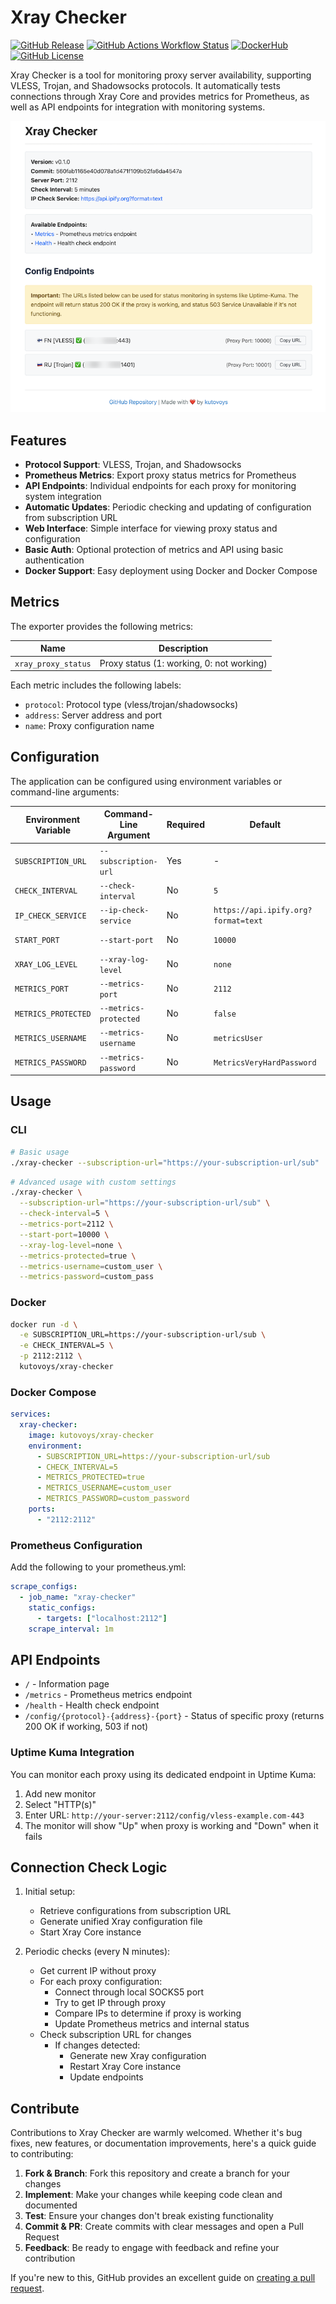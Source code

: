 # Xray Checker

[![GitHub Release](https://img.shields.io/github/v/release/kutovoys/xray-checker?style=flat&color=blue)](https://github.com/kutovoys/xray-checker/releases/latest)
[![GitHub Actions Workflow Status](https://img.shields.io/github/actions/workflow/status/kutovoys/xray-checker/build-publish.yml)](https://github.com/kutovoys/xray-checker/actions/workflows/build-publish.yml)
[![DockerHub](https://img.shields.io/badge/DockerHub-kutovoys%2Fxray--checker-blue)](https://hub.docker.com/r/kutovoys/xray-checker/)
[![GitHub License](https://img.shields.io/github/license/kutovoys/xray-checker?color=greeen)](https://github.com/kutovoys/xray-checker/blob/main/LICENSE)

Xray Checker is a tool for monitoring proxy server availability, supporting VLESS, Trojan, and Shadowsocks protocols. It automatically tests connections through Xray Core and provides metrics for Prometheus, as well as API endpoints for integration with monitoring systems.

<div align="center">
  <img src="images/xray-checker.png" alt="Dashboard Screenshot">
</div>

## Features

- **Protocol Support**: VLESS, Trojan, and Shadowsocks
- **Prometheus Metrics**: Export proxy status metrics for Prometheus
- **API Endpoints**: Individual endpoints for each proxy for monitoring system integration
- **Automatic Updates**: Periodic checking and updating of configuration from subscription URL
- **Web Interface**: Simple interface for viewing proxy status and configuration
- **Basic Auth**: Optional protection of metrics and API using basic authentication
- **Docker Support**: Easy deployment using Docker and Docker Compose

## Metrics

The exporter provides the following metrics:

| Name                | Description                               |
| ------------------- | ----------------------------------------- |
| `xray_proxy_status` | Proxy status (1: working, 0: not working) |

Each metric includes the following labels:

- `protocol`: Protocol type (vless/trojan/shadowsocks)
- `address`: Server address and port
- `name`: Proxy configuration name

## Configuration

The application can be configured using environment variables or command-line arguments:

| Environment Variable | Command-Line Argument | Required | Default                             | Description                                        |
| -------------------- | --------------------- | -------- | ----------------------------------- | -------------------------------------------------- |
| `SUBSCRIPTION_URL`   | `--subscription-url`  | Yes      | -                                   | Subscription URL for obtaining configurations      |
| `CHECK_INTERVAL`     | `--check-interval`    | No       | `5`                                 | Check interval in minutes                          |
| `IP_CHECK_SERVICE`   | `--ip-check-service`  | No       | `https://api.ipify.org?format=text` | Service for IP checking                            |
| `START_PORT`         | `--start-port`        | No       | `10000`                             | Starting port for proxy configurations             |
| `XRAY_LOG_LEVEL`     | `--xray-log-level`    | No       | `none`                              | Xray logging level (debug/info/warning/error/none) |
| `METRICS_PORT`       | `--metrics-port`      | No       | `2112`                              | Port for metrics                                   |
| `METRICS_PROTECTED`  | `--metrics-protected` | No       | `false`                             | Protect metrics with Basic Auth                    |
| `METRICS_USERNAME`   | `--metrics-username`  | No       | `metricsUser`                       | Username for Basic Auth                            |
| `METRICS_PASSWORD`   | `--metrics-password`  | No       | `MetricsVeryHardPassword`           | Password for Basic Auth                            |

## Usage

### CLI

```bash
# Basic usage
./xray-checker --subscription-url="https://your-subscription-url/sub"
```

```bash
# Advanced usage with custom settings
./xray-checker \
  --subscription-url="https://your-subscription-url/sub" \
  --check-interval=5 \
  --metrics-port=2112 \
  --start-port=10000 \
  --xray-log-level=none \
  --metrics-protected=true \
  --metrics-username=custom_user \
  --metrics-password=custom_pass
```

### Docker

```bash
docker run -d \
  -e SUBSCRIPTION_URL=https://your-subscription-url/sub \
  -e CHECK_INTERVAL=5 \
  -p 2112:2112 \
  kutovoys/xray-checker
```

### Docker Compose

```yaml
services:
  xray-checker:
    image: kutovoys/xray-checker
    environment:
      - SUBSCRIPTION_URL=https://your-subscription-url/sub
      - CHECK_INTERVAL=5
      - METRICS_PROTECTED=true
      - METRICS_USERNAME=custom_user
      - METRICS_PASSWORD=custom_password
    ports:
      - "2112:2112"
```

### Prometheus Configuration

Add the following to your prometheus.yml:

```yaml
scrape_configs:
  - job_name: "xray-checker"
    static_configs:
      - targets: ["localhost:2112"]
    scrape_interval: 1m
```

## API Endpoints

- `/` - Information page
- `/metrics` - Prometheus metrics endpoint
- `/health` - Health check endpoint
- `/config/{protocol}-{address}-{port}` - Status of specific proxy (returns 200 OK if working, 503 if not)

### Uptime Kuma Integration

You can monitor each proxy using its dedicated endpoint in Uptime Kuma:

1. Add new monitor
2. Select "HTTP(s)"
3. Enter URL: `http://your-server:2112/config/vless-example.com-443`
4. The monitor will show "Up" when proxy is working and "Down" when it fails

## Connection Check Logic

1. Initial setup:

   - Retrieve configurations from subscription URL
   - Generate unified Xray configuration file
   - Start Xray Core instance

2. Periodic checks (every N minutes):
   - Get current IP without proxy
   - For each proxy configuration:
     - Connect through local SOCKS5 port
     - Try to get IP through proxy
     - Compare IPs to determine if proxy is working
     - Update Prometheus metrics and internal status
   - Check subscription URL for changes
     - If changes detected:
       - Generate new Xray configuration
       - Restart Xray Core instance
       - Update endpoints

## Contribute

Contributions to Xray Checker are warmly welcomed. Whether it's bug fixes, new features, or documentation improvements, here's a quick guide to contributing:

1. **Fork & Branch**: Fork this repository and create a branch for your changes
2. **Implement**: Make your changes while keeping code clean and documented
3. **Test**: Ensure your changes don't break existing functionality
4. **Commit & PR**: Create commits with clear messages and open a Pull Request
5. **Feedback**: Be ready to engage with feedback and refine your contribution

If you're new to this, GitHub provides an excellent guide on [creating a pull request](https://docs.github.com/en/github/collaborating-with-issues-and-pull-requests/creating-a-pull-request).
